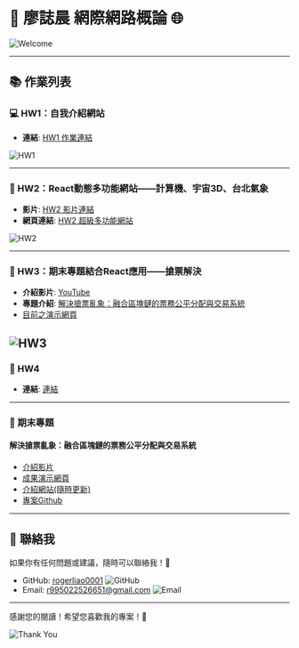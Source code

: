 # 🌟 廖誌晨 網際網路概論 🌐

![Welcome](https://media2.giphy.com/media/v1.Y2lkPTc5MGI3NjExMWUzdXkwczB3NGhqN2FmcGtubjM5d3h1aG5jczZiazNlOWxoc3d2bCZlcD12MV9naWZzX3NlYXJjaCZjdD1n/26tOZ42Mg6pbTUPHW/200.webp) <!-- 加入歡迎的 GIF -->

---

## 📚 作業列表

### 💻 HW1：自我介紹網站
- **連結**: [HW1 作業連結](https://rogerliao0001.github.io/Web-113/hw1) 

![HW1](https://media3.giphy.com/media/v1.Y2lkPTc5MGI3NjExdnc3MjhmNHVlNjVpazdnYjRuODZtamhwY29hOXV1bDd4Ymc5bmp5OCZlcD12MV9naWZzX3NlYXJjaCZjdD1n/WoWm8YzFQJg5i/200.webp) <!-- HW1 相關的 GIF -->

---

### 🎥 HW2：React動態多功能網站——計算機、宇宙3D、台北氣象
- **影片**: [HW2 影片連結](https://www.youtube.com/watch?v=oxUqo_JTftI) 
- **網頁連結**: [HW2 超級多功能網站](https://rogerliao0001.github.io/Web-113) 

![HW2](https://media1.giphy.com/media/v1.Y2lkPTc5MGI3NjExMnV2dDFncjFvNGF3dGx5MnVidHJwaWh4eWExMGs1YmJrb3YxZXUxcSZlcD12MV9naWZzX3NlYXJjaCZjdD1n/bGgsc5mWoryfgKBx1u/giphy.webp) <!-- HW2 相關的 GIF -->

---

### 📄 HW3：期末專題結合React應用——搶票解決
- **介紹影片**: [YouTube](https://www.youtube.com/watch?v=D-J6XBXS718)
- **專題介紹**: [解決搶票亂象：融合區塊鏈的票務公平分配與交易系統](https://hackmd.io/T_M2_dVdQ8W8M6QOZgRALw?view)
- [目前之演示網頁](https://blockchain-ticket-cb046d6a501b.herokuapp.com/hw3)

![HW3](https://media0.giphy.com/media/v1.Y2lkPTc5MGI3NjExZnVqNm9kdmVvNjZxbnE0amhwYmxreTNnYTNld3Awc21vcmQ4MDRjMyZlcD12MV9pbnRlcm5hbF9naWZfYnlfaWQmY3Q9Zw/iicDrNGWxHmDrIni6j/giphy.webp) 
---

### 📄 HW4
- **連結**: [連結](https://blockchain-ticket-cb046d6a501b.herokuapp.com/hw3)

---

### 🎉 期末專題 
#### 解決搶票亂象：融合區塊鏈的票務公平分配與交易系統
- [介紹影片](https://www.youtube.com/watch?v=2WvXig1GLmw)
- [成果演示網頁](roger01.site)
- [介紹網站(隨時更新)](https://hackmd.io/T_M2_dVdQ8W8M6QOZgRALw?view)
- [專案Github](https://github.com/RogerLiao0001/TicketChain-Demo)

---

## 🤝 聯絡我
如果你有任何問題或建議，隨時可以聯絡我！💬

- GitHub: [rogerliao0001](https://github.com/rogerliao0001) ![GitHub](https://img.shields.io/badge/GitHub-Profile-black?logo=github)
- Email: [r995022526651@gmail.com](mailto:r995022526651@gmail.com) ![Email](https://img.shields.io/badge/Email-Contact-blue?logo=gmail)

---

感謝您的閱讀！希望您喜歡我的專案！🎈

![Thank You](https://media2.giphy.com/media/v1.Y2lkPTc5MGI3NjExaXJ1dGt3bXpkdnd1cm51aTRyd3l2Yzc5bGs0cmdjbmJ5ejU5cnA1ciZlcD12MV9pbnRlcm5hbF9naWZfYnlfaWQmY3Q9Zw/Dg4TxjYikCpiGd7tYs/giphy.webp) <!-- 感謝的 GIF -->
